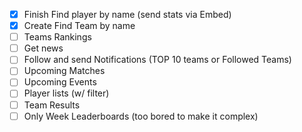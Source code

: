 * [x] Finish Find player by name (send stats via Embed)
* [x] Create Find Team by name
* [ ] Teams Rankings
* [ ] Get news
* [ ] Follow and send Notifications (TOP 10 teams or Followed Teams)
* [ ] Upcoming Matches
* [ ] Upcoming Events
* [ ] Player lists (w/ filter)
* [ ] Team Results
* [ ] Only Week Leaderboards (too bored to make it complex)